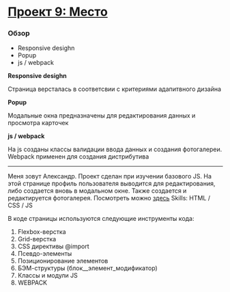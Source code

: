 # [Проект 9: Место]( https://alyushkov.github.io/mesto/index.html)

### Обзор

* Responsive desighn
* Popup
* js / webpack

**Responsive desighn**

Страница версталась в соответсвии с критериями адапитвного дизайна

**Popup**

Модальные окна предназначены для редактирования данных и просмотра карточек

**js / webpack**

На js созданы классы валидации ввода данных и создания фотогалереи. Webpack применен для создания дистрибутива

---------------------------------------------------------------------------------------------------

Меня зовут Александр. Проект сделан при изучении базового JS. На этой странице профиль пользователя выводится для редактирования, либо создается вновь в модальном окне. Также создается и редактируется фотогалерея. Посмотреть можно [здесь]( https://alyushkov.github.io/mesto/index.html)
Skills: HTML / CSS / JS

В коде страницы используются следующие инструменты кода:

1. Flexbox-верстка
2. Grid-верстка
3. CSS директивы @import
4. Псевдо-элементы
5. Позиционирование элементов
6. БЭМ-структуры (блок__элемент_модификатор)
7. Классы и модули JS
8. WEBPACK
